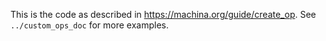 This is the code as described in https://machina.org/guide/create_op.
See `../custom_ops_doc` for more examples.
